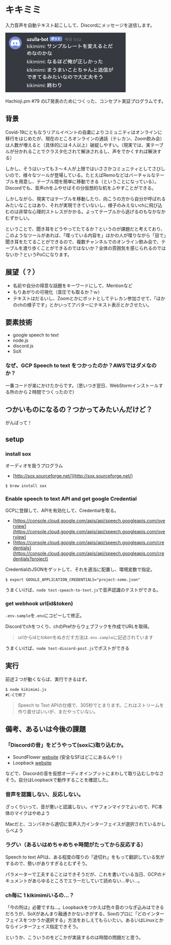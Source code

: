 # キキミミ

入力音声を自動テキスト起こしして、Discordにメッセージを送信します。

![ss](ss.png)

Hachioji.pm #79 のLT発表のためにつくった、コンセプト実証プログラムです。

## 背景

Covid-19にともなうリアルイベントの自粛によりコミュニティはオンラインに移行をはじめたが、現在のところオンラインの通話（テレカン、Zoom飲み会）は人数が増えると（具体的には４人以上）破綻しやすい。（現実では、実テーブルが分かれることでクラスタ化されて解決されるし、声をでかくすれば解決する）

しかし、そうはいっても３〜４人が上限ではいささかコミュニティとしてさびしいので、様々なツールが登場している。たとえばRemoなどはバーチャルなテーブルを用意し、テーブル間を簡単に移動できる（ということになっている）。Discordでも、音声chをふやせばその分仮想的な机をふやすことができる。

しかしながら、現実ではテーブルを移動したり、向こうの方から自分が呼ばれるみたいなことはあり、それが実現できていないし、様子のみえないchに飛び込むのは非常な心理的ストレスがかかる。よってテーブルから逃げるのもなかなかむずかしい。

ということで、聞き耳をどうやってたてるか？というのが課題だと考えており、このようなツールがあれば、「喋っている内容を」ほかの人が喋りながら「目で」聞き耳をたてることができるので、複数チャンネルでのオンライン飲み会で、テーブルを渡り歩くことができるのではないか？全体の雰囲気を感じられるのではないか？というPoCになります。

## 展望（？）

- 名前や自分の得意な話題をキーワードにして、Mentionなど
- もりあがりの可視化（音圧でも取るか？ｗ）
- テキストはだるいし、Zoomとかにボットとしてテレカン参加させて、「ほかのchの様子です」とかいってアバターにテキスト表示とかさせたい。


## 要素技術

- google speech to text
- node.js
- discord.js
- SoX

### なぜ、GCP Speech to text をつかったのか？AWSではダメなのか？

一番コードが楽にかけたからです。（思いつき翌日、WebStormインストールする所のから２時間でつくったので）

## つかいものになるの？つかってみたいんだけど？

がんばって！

## setup

### install sox

オーディオを扱うプログラム

- [http://sox.sourceforge.net/](http://sox.sourceforge.net/)

```
$ brew install sox
```

### Enable speech to text API and get google Credential

GCPに登録して、APIを有効化して、Credentialを取る。

- [https://console.cloud.google.com/apis/api/speech.googleapis.com/overview](https://console.cloud.google.com/apis/api/speech.googleapis.com/overview)
- [https://console.cloud.google.com/apis/api/speech.googleapis.com/credentials](https://console.cloud.google.com/apis/api/speech.googleapis.com/credentials?project)

CredentialのJSONをゲットして、それを適当に配置し、環境変数で指定。

```
$ export GOOGLE_APPLICATION_CREDENTIALS="project-some.json"
```

うまくいけば、`node test-speach-to-text.js`で音声認識のテストができる。

### get webhook url(id&token) 

`.env.sample`を`.env`にコピーして修正。

Discordでchをつくり、chのPrefからウェブフックを作成でURLを取得。

> urlからidとtokenをぬきだす方法は`.env.sample`に記述されています

うまくいけば、`node test-discord-post.js`でポストができる

## 実行

前述２つが動くならば、実行できるはず。

```
$ node kikimimi.js
#C-Cで終了
```

> Speech to Text APIの仕様で、305秒でとまります。これはストリームを作り直せばいいが、まだやっていない。

## 備考、あるいは今後の課題

### 「Discordの音」をどうやって(soxに)取り込むか。

- SoundFlower [website](https://github.com/mattingalls/Soundflower) (安全なSFはどこにあるんや！)
- Loopback [website](https://rogueamoeba.com/loopback/)

などで、Discordの音を仮想オーディオインプットにまわして取り込むしかなさそう。自分はLoopbackで動作することを確認した。

### 音声を認識しない、反応しない。

ざっくりいって、音が悪いと認識しない。イヤフォンマイクでよいので、PC本体のマイクはやめよう

Macだと、コンパネから適切に音声入力インターフェイスが選択されているかしらべよう


### ラグい（あるいはめちゃめちゃ時間がたってから反応する）

Speech to text APIは、ある程度の喋りの「途切れ」をもって翻訳している気がするので、勢いがありすぎるとむずそう。

パラメーターで工夫することはできそうだが、これを書いている当日、GCPのドキュメントがあらゆるところでエラーだしていて読めない…辛い…。


### ch毎に 1 kikimimiいるの…？

「今の所は」必要ですね…。Loopbackをつかえば色々音のつなぎ込みはできるだろうが、SoXがあんまり融通きかないきがする、Soxのプロに「どのインターフェイスをつかうか選択する」方法をおしえてもらいたい。あるいはLinuxとかならインターフェイス指定できそう。

というか、こういうのをどこかが実装するのは時間の問題だと思う。


